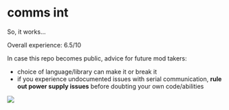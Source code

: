 # comms int

So, it works...

Overall experience: 6.5/10

In case this repo becomes public, advice for future mod takers:
- choice of language/library can make it or break it
- if you experience undocumented issues with serial communication, <b>rule out power supply issues</b> before doubting your own code/abilities

![](https://user-images.githubusercontent.com/40201586/106641578-52137600-65c2-11eb-9578-46825a3152e4.png)
